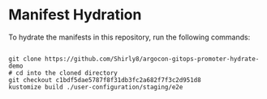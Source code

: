 
# Manifest Hydration

To hydrate the manifests in this repository, run the following commands:

```shell

git clone https://github.com/Shirly8/argocon-gitops-promoter-hydrate-demo
# cd into the cloned directory
git checkout c1bdf5dae5787f8f31db3fc2a682f7f3c2d951d8
kustomize build ./user-configuration/staging/e2e
```